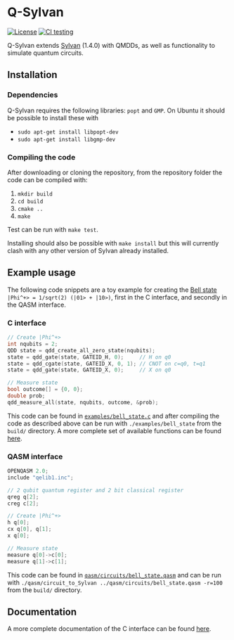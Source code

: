 # Q-Sylvan

[![License](https://img.shields.io/badge/License-Apache%202.0-blue.svg)](https://opensource.org/licenses/Apache-2.0)
[![CI testing](https://github.com/sebastiaanbrand/q-sylvan/actions/workflows/cmake.yml/badge.svg)](https://github.com/sebastiaanbrand/q-sylvan/actions/workflows/cmake.yml)

Q-Sylvan extends [Sylvan](https://github.com/trolando/sylvan) (1.4.0) with QMDDs, as well as functionality to simulate quantum circuits.


## Installation

### Dependencies
Q-Sylvan requires the following libraries: `popt` and `GMP`. On Ubuntu it should be possible to install these with
- `sudo apt-get install libpopt-dev`
- `sudo apt-get install libgmp-dev`


### Compiling the code
After downloading or cloning the repository, from the repository folder the code can be compiled with:
1. `mkdir build`
2. `cd build`
3. `cmake ..`
4. `make`

Test can be run with `make test`.

Installing should also be possible with `make install` but this will currently clash with any other version of Sylvan already installed.


## Example usage
The following code snippets are a toy example for creating the [Bell state](https://en.wikipedia.org/wiki/Bell_state) `|Phi^+> = 1/sqrt(2) (|01> + |10>)`, first in the C interface, and secondly in the QASM interface.

### C interface
```C
// Create |Phi^+>
int nqubits = 2;
QDD state = qdd_create_all_zero_state(nqubits);
state = qdd_gate(state, GATEID_H, 0);     // H on q0
state = qdd_cgate(state, GATEID_X, 0, 1); // CNOT on c=q0, t=q1
state = qdd_gate(state, GATEID_X, 0);     // X on q0

// Measure state
bool outcome[] = {0, 0};
double prob;
qdd_measure_all(state, nqubits, outcome, &prob);
```
This code can be found in [`examples/bell_state.c`](examples/bell_state.c) and after compiling the code as described above can be run with `./examples/bell_state` from the `build/` directory. A more complete set of available functions can be found [here](docs/c_interface.md).

### QASM interface
```C
OPENQASM 2.0;
include "qelib1.inc";

// 2 qubit quantum register and 2 bit classical register
qreg q[2];
creg c[2];

// Create |Phi^+>
h q[0];
cx q[0], q[1];
x q[0];

// Measure state
measure q[0]->c[0];
measure q[1]->c[1];
```
This code can be found in [`qasm/circuits/bell_state.qasm`](qasm/circuits/bell_state.qasm) and can be run with `./qasm/circuit_to_Sylvan ../qasm/circuits/bell_state.qasm -r=100` from the `build/` directory.


## Documentation
A more complete documentation of the C interface can be found [here](docs/c_interface.md).

